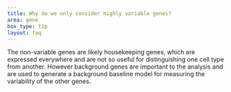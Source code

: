 ```yaml
---
title: Why do we only consider highly variable genes?
area: gene
box_type: tip
layout: faq
---
```


The non-variable genes are likely housekeeping genes, which are expressed everywhere and are not so useful for distinguishing one cell type from another. However background genes are important to the analysis and are used to generate a background baseline model for measuring the variability of the other genes.

